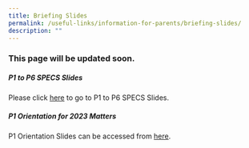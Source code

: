 ```yaml
---
title: Briefing Slides
permalink: /useful-links/information-for-parents/briefing-slides/
description: ""
---
```

### **This page will be updated soon.**

##### **P1 to P6 SPECS Slides**
Please click [here](https://staging.d107tbbuy8btfe.amplifyapp.com/useful-links/information-for-parents/presentation-slides/) to go to P1 to P6 SPECS Slides.



##### **P1 Orientation for 2023 Matters**
P1 Orientation Slides can be accessed from [here](https://staging.d107tbbuy8btfe.amplifyapp.com/useful-links/information-for-parents/presentation-slides/).